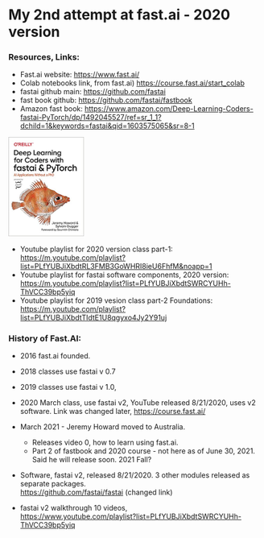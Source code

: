 # My 2nd attempt at fast.ai - 2020 version  

### Resources, Links:  
  * Fast.ai website:  https://www.fast.ai/  
  * Colab notebooks link, from fast.ai)  https://course.fast.ai/start_colab    
  * fastai github main:  https://github.com/fastai   
  * fast book github: https://github.com/fastai/fastbook   
  * Amazon fast book:  https://www.amazon.com/Deep-Learning-Coders-fastai-PyTorch/dp/1492045527/ref=sr_1_1?dchild=1&keywords=fastai&qid=1603575065&sr=8-1   
   <img src="./fastbook.jpg" alt="fastbook image" width="150">  

  * Youtube playlist for 2020 version class part-1:  
  https://m.youtube.com/playlist?list=PLfYUBJiXbdtRL3FMB3GoWHRI8ieU6FhfM&noapp=1  
  * Youtube playlist for fastai software components, 2020 version:  
  https://m.youtube.com/playlist?list=PLfYUBJiXbdtSWRCYUHh-ThVCC39bp5yiq  
  * Youtube playlist for 2019 vesion class part-2 Foundations:  
  https://m.youtube.com/playlist?list=PLfYUBJiXbdtTIdtE1U8qgyxo4Jy2Y91uj   
   

### History of Fast.AI:

  * 2016 fast.ai founded.  
  * 2018 classes use fastai v 0.7   
  * 2019 classes use fastai v 1.0,    
  * 2020 March class, use fastai v2, YouTube released 8/21/2020, uses v2 software. 
    Link was changed later, https://course.fast.ai/
  * March 2021 - Jeremy Howard moved to Australia. 
    - Releases video 0, how to learn using fast.ai. 
    - Part 2 of fastbook and 2020 course - not here as of June 30, 2021.  Said he will release soon. 2021 Fall?  

  * Software, fastai v2, released 8/21/2020. 
    3 other modules released as separate packages.    
    https://github.com/fastai/fastai  (changed link)  

  * fastai v2 walkthrough 10 videos,  
    https://www.youtube.com/playlist?list=PLfYUBJiXbdtSWRCYUHh-ThVCC39bp5yiq  


